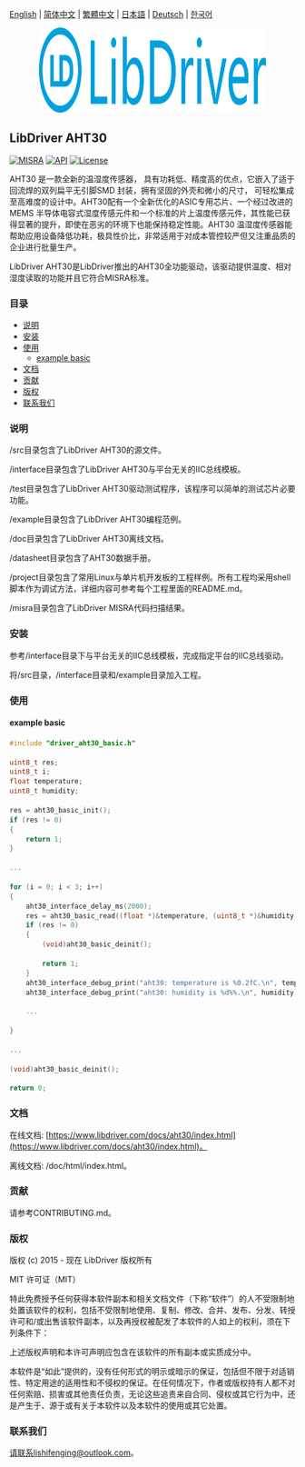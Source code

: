 [English](/README.md) | [ 简体中文](/README_zh-Hans.md) | [繁體中文](/README_zh-Hant.md) | [日本語](/README_ja.md) | [Deutsch](/README_de.md) | [한국어](/README_ko.md)

<div align=center>
<img src="/doc/image/logo.svg" width="400" height="150"/>
</div>

## LibDriver AHT30

[![MISRA](https://img.shields.io/badge/misra-compliant-brightgreen.svg)](/misra/README.md) [![API](https://img.shields.io/badge/api-reference-blue.svg)](https://www.libdriver.com/docs/aht30/index.html) [![License](https://img.shields.io/badge/license-MIT-brightgreen.svg)](/LICENSE)

AHT30 是一款全新的温湿度传感器， 具有功耗低、精度高的优点，它嵌入了适于回流焊的双列扁平无引脚SMD 封装，拥有坚固的外壳和微小的尺寸， 可轻松集成至高难度的设计中。AHT30配有一个全新优化的ASIC专用芯片、一个经过改进的MEMS 半导体电容式湿度传感元件和一个标准的片上温度传感元件，其性能已获得显著的提升，即使在恶劣的环境下也能保持稳定性能。AHT30 温湿度传感器能帮助应用设备降低功耗，极具性价比，非常适用于对成本管控较严但又注重品质的企业进行批量生产。

LibDriver AHT30是LibDriver推出的AHT30全功能驱动，该驱动提供温度、相对湿度读取的功能并且它符合MISRA标准。

### 目录

  - [说明](#说明)
  - [安装](#安装)
  - [使用](#使用)
    - [example basic](#example-basic)
  - [文档](#文档)
  - [贡献](#贡献)
  - [版权](#版权)
  - [联系我们](#联系我们)

### 说明

/src目录包含了LibDriver AHT30的源文件。

/interface目录包含了LibDriver AHT30与平台无关的IIC总线模板。

/test目录包含了LibDriver AHT30驱动测试程序，该程序可以简单的测试芯片必要功能。

/example目录包含了LibDriver AHT30编程范例。

/doc目录包含了LibDriver AHT30离线文档。

/datasheet目录包含了AHT30数据手册。

/project目录包含了常用Linux与单片机开发板的工程样例。所有工程均采用shell脚本作为调试方法，详细内容可参考每个工程里面的README.md。

/misra目录包含了LibDriver MISRA代码扫描结果。

### 安装

参考/interface目录下与平台无关的IIC总线模板，完成指定平台的IIC总线驱动。

将/src目录，/interface目录和/example目录加入工程。

### 使用

#### example basic

```C
#include "driver_aht30_basic.h"

uint8_t res;
uint8_t i;
float temperature;
uint8_t humidity;

res = aht30_basic_init();
if (res != 0)
{
    return 1;
}

...

for (i = 0; i < 3; i++)
{
    aht30_interface_delay_ms(2000);
    res = aht30_basic_read((float *)&temperature, (uint8_t *)&humidity);
    if (res != 0)
    {
        (void)aht30_basic_deinit();

        return 1;
    }
    aht30_interface_debug_print("aht30: temperature is %0.2fC.\n", temperature);
    aht30_interface_debug_print("aht30: humidity is %d%%.\n", humidity); 
    
    ...
        
}

...

(void)aht30_basic_deinit();

return 0;
```

### 文档

在线文档: [https://www.libdriver.com/docs/aht30/index.html](https://www.libdriver.com/docs/aht30/index.html)。

离线文档: /doc/html/index.html。

### 贡献

请参考CONTRIBUTING.md。

### 版权

版权 (c) 2015 - 现在 LibDriver 版权所有

MIT 许可证（MIT）

特此免费授予任何获得本软件副本和相关文档文件（下称“软件”）的人不受限制地处置该软件的权利，包括不受限制地使用、复制、修改、合并、发布、分发、转授许可和/或出售该软件副本，以及再授权被配发了本软件的人如上的权利，须在下列条件下：

上述版权声明和本许可声明应包含在该软件的所有副本或实质成分中。

本软件是“如此”提供的，没有任何形式的明示或暗示的保证，包括但不限于对适销性、特定用途的适用性和不侵权的保证。在任何情况下，作者或版权持有人都不对任何索赔、损害或其他责任负责，无论这些追责来自合同、侵权或其它行为中，还是产生于、源于或有关于本软件以及本软件的使用或其它处置。

### 联系我们

请联系lishifenging@outlook.com。